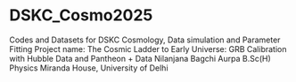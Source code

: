 # DSKC_Cosmo2025
Codes and Datasets for DSKC Cosmology, Data simulation and Parameter Fitting
Project name: The Cosmic Ladder to Early Universe: GRB Calibration with Hubble Data and Pantheon + Data
Nilanjana Bagchi Aurpa
B.Sc(H) Physics
Miranda House, University of Delhi
